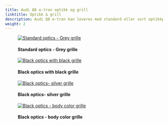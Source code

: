 ```yaml
---
title: Audi Q8 e-tron optikk og grill
linktitle: Optikk & grill
description: Audi Q8 e-tron kan leveres med standard eller sort optikkpakke. Grillen kan også leveres i forskjellige farger
weight: 2
---
```

<!-- markdownlint-disable MD033 -->

<figure>
    <a href="https://media.electrichasgoneaudi.net/multimedia/models/q8-e-tron/exterior/optics/silveroptics_greygrille.jpg">
        <img src="https://media.electrichasgoneaudi.net/multimedia/models/q8-e-tron/exterior/optics/silveroptics_greygrille_st.jpg" alt="Standard optics - Grey grille" title="Standard optics - Grey grille">
    </a>
    <figcaption><h4>Standard optics - Grey grille</h4></figcaption>
</figure>

<figure>
    <a href="https://media.electrichasgoneaudi.net/multimedia/models/q8-e-tron/exterior/optics/black_optics_black_grille.jpeg">
        <img src="https://media.electrichasgoneaudi.net/multimedia/models/q8-e-tron/exterior/optics/black_optics_black_grille_st.jpeg" alt="Black optics with black grille" title="Black optics with black grille">
    </a>
    <figcaption><h4>Black optics with black grille</h4></figcaption>
</figure>

<figure>
    <a href="https://media.electrichasgoneaudi.net/multimedia/models/q8-e-tron/exterior/optics/black_optics_silver_grille.jpeg">
        <img src="https://media.electrichasgoneaudi.net/multimedia/models/q8-e-tron/exterior/optics/black_optics_silver_grille_st.jpeg" alt="Black optics- silver grille" title="Black optics- silver grille">
    </a>
    <figcaption><h4>Black optics- silver grille</h4></figcaption>
</figure>

<figure>
    <a href="https://media.electrichasgoneaudi.net/multimedia/models/q8-e-tron/exterior/optics/blackoptics_bodycolor_grille.jpg">
        <img src="https://media.electrichasgoneaudi.net/multimedia/models/q8-e-tron/exterior/optics/blackoptics_bodycolor_grille_st.jpg" alt="Black optics - body color grille" title="Black optics - body color grille">
    </a>
    <figcaption><h4>Black optics - body color grille</h4></figcaption>
</figure>
